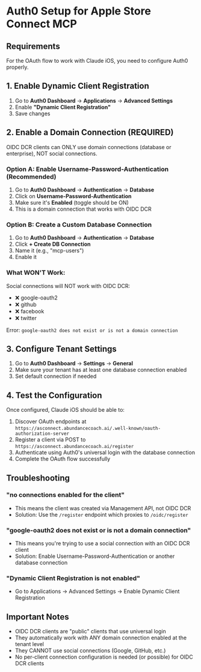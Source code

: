 # Auth0 Setup for Apple Store Connect MCP

## Requirements

For the OAuth flow to work with Claude iOS, you need to configure Auth0 properly.

## 1. Enable Dynamic Client Registration

1. Go to **Auth0 Dashboard** → **Applications** → **Advanced Settings**
2. Enable **"Dynamic Client Registration"**
3. Save changes

## 2. Enable a Domain Connection (REQUIRED)

OIDC DCR clients can ONLY use domain connections (database or enterprise), NOT social connections.

### Option A: Enable Username-Password-Authentication (Recommended)

1. Go to **Auth0 Dashboard** → **Authentication** → **Database**
2. Click on **Username-Password-Authentication**
3. Make sure it's **Enabled** (toggle should be ON)
4. This is a domain connection that works with OIDC DCR

### Option B: Create a Custom Database Connection

1. Go to **Auth0 Dashboard** → **Authentication** → **Database**  
2. Click **+ Create DB Connection**
3. Name it (e.g., "mcp-users")
4. Enable it

### What WON'T Work:

Social connections will NOT work with OIDC DCR:
- ❌ google-oauth2
- ❌ github
- ❌ facebook
- ❌ twitter

Error: `google-oauth2 does not exist or is not a domain connection`

## 3. Configure Tenant Settings

1. Go to **Auth0 Dashboard** → **Settings** → **General**
2. Make sure your tenant has at least one database connection enabled
3. Set default connection if needed

## 4. Test the Configuration

Once configured, Claude iOS should be able to:
1. Discover OAuth endpoints at `https://asconnect.abundancecoach.ai/.well-known/oauth-authorization-server`
2. Register a client via POST to `https://asconnect.abundancecoach.ai/register`
3. Authenticate using Auth0's universal login with the database connection
4. Complete the OAuth flow successfully

## Troubleshooting

### "no connections enabled for the client"
- This means the client was created via Management API, not OIDC DCR
- Solution: Use the `/register` endpoint which proxies to `/oidc/register`

### "google-oauth2 does not exist or is not a domain connection"
- This means you're trying to use a social connection with an OIDC DCR client
- Solution: Enable Username-Password-Authentication or another database connection

### "Dynamic Client Registration is not enabled"
- Go to Applications → Advanced Settings → Enable Dynamic Client Registration

## Important Notes

- OIDC DCR clients are "public" clients that use universal login
- They automatically work with ANY domain connection enabled at the tenant level
- They CANNOT use social connections (Google, GitHub, etc.)
- No per-client connection configuration is needed (or possible) for OIDC DCR clients